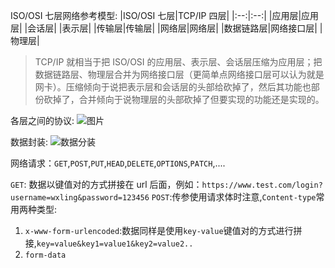 ISO/OSI 七层网络参考模型:
|ISO/OSI 七层|TCP/IP 四层|
|:--:|:--:|
|应用层|应用层|
|会话层|
|表示层|
|传输层|传输层|
|网络层|网络层|
|数据链路层|网络接口层|
|物理层|

> TCP/IP 就相当于把 ISO/OSI 的应用层、表示层、会话层压缩为应用层；把数据链路层、物理层合并为网络接口层（更简单点网络接口层可以认为就是网卡）。压缩倾向于说把表示层和会话层的头部给砍掉了，然后其功能也部份砍掉了，合并倾向于说物理层的头部砍掉了但要实现的功能还是实现的。

各层之间的协议:
![图片](https://images2018.cnblogs.com/blog/1116722/201808/1116722-20180831152726586-1216033869.png)

数据封装:
![数据分装](https://images2018.cnblogs.com/blog/1116722/201808/1116722-20180831142744701-914791513.png)

网络请求：`GET`,`POST`,`PUT`,`HEAD`,`DELETE`,`OPTIONS`,`PATCH`,....

`GET`: 数据以键值对的方式拼接在 url 后面，例如：`https://www.test.com/login?username=wxling&password=123456`
`POST`:传参使用请求体时注意,`Content-type`常用两种类型:

1. `x-www-form-urlencoded`:数据同样是使用`key-value`键值对的方式进行拼接,`key=value&key1=value1&key2=value2..`
2. `form-data`
